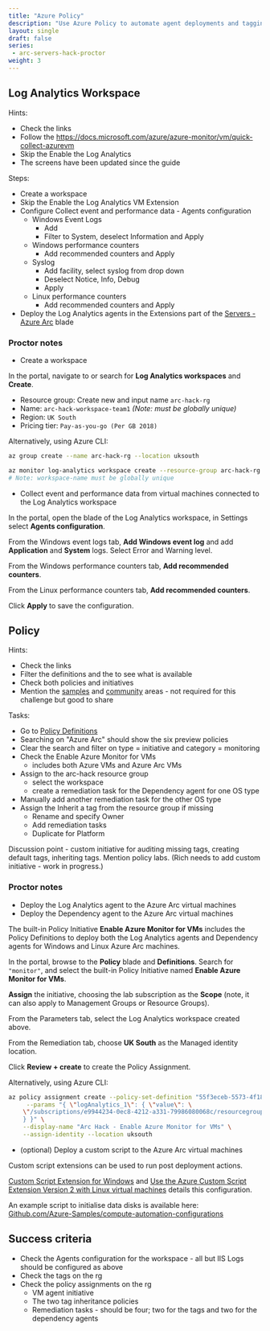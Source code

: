 ```yaml
---
title: "Azure Policy"
description: "Use Azure Policy to automate agent deployments and tagging for your Azure Arc Virtual Machines."
layout: single
draft: false
series:
 - arc-servers-hack-proctor
weight: 3
---
```


## Log Analytics Workspace

Hints:

* Check the links
* Follow the <https://docs.microsoft.com/azure/azure-monitor/vm/quick-collect-azurevm>
* Skip the Enable the Log Analytics
* The screens have been updated since the guide

Steps:

* Create a workspace
* Skip the Enable the Log Analytics VM Extension
* Configure Collect event and performance data - Agents configuration
  * Windows Event Logs
    * Add
    * Filter to System, deselect Information and Apply
  * Windows performance counters
    * Add recommended counters and Apply
  * Syslog
    * Add facility, select syslog from drop down
    * Deselect Notice, Info, Debug
    * Apply
  * Linux performance counters
    * Add recommended counters and Apply
* Deploy the Log Analytics agents in the Extensions part of the [Servers - Azure Arc](https://ms.portal.azure.com/#blade/HubsExtension/BrowseResource/resourceType/Microsoft.HybridCompute%2Fmachines) blade

### Proctor notes

* Create a workspace

In the portal, navigate to or search for **Log Analytics workspaces** and **Create**.

* Resource group: Create new and input name `arc-hack-rg`
* Name: `arc-hack-workspace-team1` *(Note: must be globally unique)*
* Region: `UK South`
* Pricing tier: `Pay-as-you-go (Per GB 2018)`

Alternatively, using Azure CLI:

```bash
az group create --name arc-hack-rg --location uksouth

az monitor log-analytics workspace create --resource-group arc-hack-rg --workspace-name arc-hack-workspace-team1
# Note: workspace-name must be globally unique
``` 

* Collect event and performance data from virtual machines connected to the Log Analytics workspace

In the portal, open the blade of the Log Analytics workspace, in Settings select **Agents configuration**.

From the Windows event logs tab, **Add Windows event log** and add **Application** and **System** logs. Select Error and Warning level.

From the Windows performance counters tab, **Add recommended counters**.

From the Linux performance counters tab, **Add recommended counters**.

Click **Apply** to save the configuration.

## Policy

Hints:

* Check the links
* Filter the definitions and the to see what is available
* Check both policies and initiatives
* Mention the [samples](https://github.com/Azure/azure-policy/tree/master/samples) and [community](https://github.com/Azure/Community-Policy/) areas - not required for this challenge but good to share

Tasks:

* Go to [Policy Definitions](https://ms.portal.azure.com/#blade/Microsoft_Azure_Policy/PolicyMenuBlade/Definitions)
* Searching on "Azure Arc" should show the six preview policies
* Clear the search and filter on type = initiative and category = monitoring
* Check the Enable Azure Monitor for VMs
  * includes both Azure VMs and Azure Arc VMs
* Assign to the arc-hack resource group
  * select the workspace
  * create a remediation task for the Dependency agent for one OS type
* Manually add another remediation task for the other OS type
* Assign the Inherit a tag from the resource group if missing
  * Rename and specify Owner
  * Add remediation tasks
  * Duplicate for Platform

Discussion point - custom initiative for auditing missing tags, creating default tags, inheriting tags. Mention policy labs. (Rich needs to add custom initiative - work in progress.)

### Proctor notes

* Deploy the Log Analytics agent to the Azure Arc virtual machines
* Deploy the Dependency agent to the Azure Arc virtual machines

The built-in Policy Initiative **Enable Azure Monitor for VMs** includes the Policy Definitions to deploy both the Log Analytics agents and Dependency agents for Windows and Linux Azure Arc machines.

In the portal, browse to the **Policy** blade and **Definitions**. Search for `"monitor"`, and select the built-in Policy Initiative named **Enable Azure Monitor for VMs**.

**Assign** the initiative, choosing the lab subscription as the **Scope** (note, it can also apply to Management Groups or Resource Groups).

From the Parameters tab, select the Log Analytics workspace created above.

From the Remediation tab, choose **UK South** as the Managed identity location.

Click **Review + create** to create the Policy Assignment.

Alternatively, using Azure CLI:

```bash
az policy assignment create --policy-set-definition "55f3eceb-5573-4f18-9695-226972c6d74a" \
     --params "{ \"logAnalytics_1\": { \"value\": \
    \"/subscriptions/e9944234-0ec8-4212-a331-79986080068c/resourcegroups/arc-hack-rg/providers/microsoft.operationalinsights/workspaces/arc-hack-workspace-team1\" \
    } }" \
    --display-name "Arc Hack - Enable Azure Monitor for VMs" \
    --assign-identity --location uksouth
```

* (optional) Deploy a custom script to the Azure Arc virtual machines

Custom script extensions can be used to run post deployment actions. 

[Custom Script Extension for Windows](https://docs.microsoft.com/en-us/azure/virtual-machines/extensions/custom-script-windows) and [Use the Azure Custom Script Extension Version 2 with Linux virtual machines](https://docs.microsoft.com/en-us/azure/virtual-machines/extensions/custom-script-linux) details this configuration. 

An example script to initialise data disks is available here: [Github.com/Azure-Samples/compute-automation-configurations](https://github.com/Azure-Samples/compute-automation-configurations/blob/master/prepare_vm_disks.ps1)

## Success criteria

* Check the Agents configuration for the workspace - all but IIS Logs should be configured as above
* Check the tags on the rg
* Check the policy assignments on the rg
  * VM agent initiative
  * The two tag inheritance policies
  * Remediation tasks - should be four; two for the tags and two for the dependency agents
